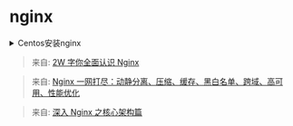 # nginx

<details class="details custom-block">

<summary>Centos安装nginx</summary>

- 安装依赖及工具

```shell
yum install -y gcc-c++ pcre pcre-devel zlib zlib-devel openssl openssl-devel
```

- 创建安装目录

```shell
mkdir /usr/setup/nginx-1.14.1
mkdir /usr/setup/nginx-1.14.1/temp
```

- 解压

```shell
tar zxf nginx-1.14.1.tar.gz
```

- 配置

```shell
cd nginx-1.14.1
./configure --prefix=/usr/setup/nginx-1.14.1 \
--with-http_stub_status_module \
--with-http_gzip_static_module \
--with-http_ssl_module \
--pid-path=/usr/setup/nginx-1.14.1/nginx.pid \
--lock-path=/usr/setup/nginx-1.14.1/lock/nginx.lock \
--error-log-path=/usr/setup/nginx-1.14.1/log/error.log \
--http-log-path=/usr/setup/nginx-1.14.1/log/access.log \
--http-client-body-temp-path=/usr/setup/nginx-1.14.1/temp/client \
--http-proxy-temp-path=/usr/setup/nginx-1.14.1/temp/proxy \
--http-fastcgi-temp-path=/usr/setup/nginx-1.14.1/temp/fastcgi \
--http-uwsgi-temp-path=/usr/setup/nginx-1.14.1/temp/uwsgi \
--http-scgi-temp-path=/usr/setup/nginx-1.14.1/temp/scgi

// 输出
Configuration summary
+ using system PCRE library
+ using system OpenSSL library
+ using system zlib library

nginx path prefix: "/usr/setup/nginx-1.14.1"
nginx binary file: "/usr/setup/nginx-1.14.1/sbin/nginx"
nginx modules path: "/usr/setup/nginx-1.14.1/modules"
nginx configuration prefix: "/usr/setup/nginx-1.14.1/conf"
nginx configuration file: "/usr/setup/nginx-1.14.1/conf/nginx.conf"
nginx pid file: "/usr/setup/nginx-1.14.1/nginx.pid"
nginx error log file: "/usr/setup/nginx-1.14.1/log/error.log"
nginx http access log file: "/usr/setup/nginx-1.14.1/log/access.log"
nginx http client request body temporary files: "/usr/setup/nginx-1.14.1/temp/client"
nginx http proxy temporary files: "/usr/setup/nginx-1.14.1/temp/proxy"
nginx http fastcgi temporary files: "/usr/setup/nginx-1.14.1/temp/fastcgi"
nginx http uwsgi temporary files: "/usr/setup/nginx-1.14.1/temp/uwsgi"
nginx http scgi temporary files: "/usr/setup/nginx-1.14.1/temp/scgi"
```

- 安装

```shell
make
make install
```

- 启动并测试

```shell
cd /usr/setup/nginx-1.14.1/sbin
./nginx
ps aux | grep nginx
firewall-cmd --zone=public --permanent --add-port=80/tcp
firewall-cmd --reload
```

- 配置自启动

```shell
vi /etc/systemd/system/nginx.service

[Unit]
Description=nginx
After=network.target

[Service]
Type=forking
ExecStart=/usr/setup/nginx-1.14.1/sbin/nginx
ExecReload=/usr/setup/nginx-1.14.1/sbin/nginx -s reload
ExecStop=/usr/setup/nginx-1.14.1/sbin/nginx -s quit
PrivateTmp=true

[Install]
WantedBy=multi-user.target

systemctl enable nginx.service
systemctl daemon-reload
```

</details>

> 来自: [2W 字你全面认识 Nginx](https://mp.weixin.qq.com/s/P-RZVpZ1zrIybzhEQy12ng)

> 来自: [Nginx 一网打尽：动静分离、压缩、缓存、黑白名单、跨域、高可用、性能优化](https://mp.weixin.qq.com/s/B7pjDIXHrvXqAXFSQDGVWQ)

> 来自: [深入 Nginx 之核心架构篇](https://mp.weixin.qq.com/s/3-9dMH90o4UpxG6veD_sgQ)
